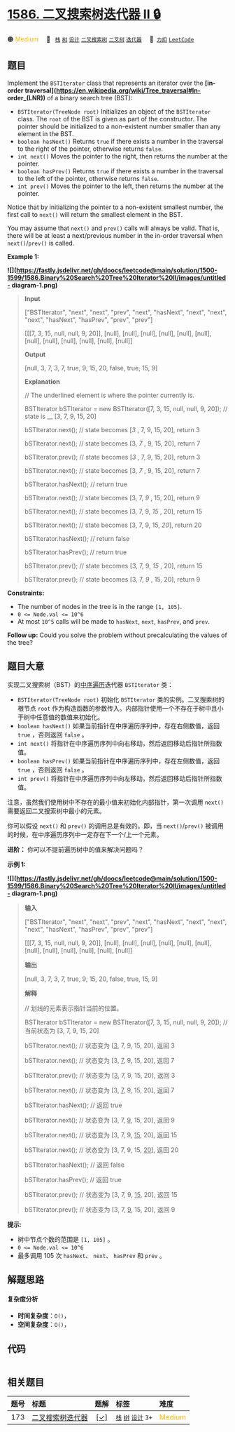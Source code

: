 # [1586. 二叉搜索树迭代器 II 🔒](https://2xiao.github.io/leetcode-js/problem/1586.html)

🟠 <font color=#ffb800>Medium</font>&emsp; 🔖&ensp; [`栈`](/tag/stack.md) [`树`](/tag/tree.md) [`设计`](/tag/design.md) [`二叉搜索树`](/tag/binary-search-tree.md) [`二叉树`](/tag/binary-tree.md) [`迭代器`](/tag/iterator.md)&emsp; 🔗&ensp;[`力扣`](https://leetcode.cn/problems/binary-search-tree-iterator-ii) [`LeetCode`](https://leetcode.com/problems/binary-search-tree-iterator-ii)

## 题目

Implement the `BSTIterator` class that represents an iterator over the **[in-
order traversal](https://en.wikipedia.org/wiki/Tree_traversal#In-
order_\(LNR\))** of a binary search tree (BST):

  * `BSTIterator(TreeNode root)` Initializes an object of the `BSTIterator` class. The `root` of the BST is given as part of the constructor. The pointer should be initialized to a non-existent number smaller than any element in the BST.
  * `boolean hasNext()` Returns `true` if there exists a number in the traversal to the right of the pointer, otherwise returns `false`.
  * `int next()` Moves the pointer to the right, then returns the number at the pointer.
  * `boolean hasPrev()` Returns `true` if there exists a number in the traversal to the left of the pointer, otherwise returns `false`.
  * `int prev()` Moves the pointer to the left, then returns the number at the pointer.

Notice that by initializing the pointer to a non-existent smallest number, the
first call to `next()` will return the smallest element in the BST.

You may assume that `next()` and `prev()` calls will always be valid. That is,
there will be at least a next/previous number in the in-order traversal when
`next()`/`prev()` is called.



**Example 1:**

**![](https://fastly.jsdelivr.net/gh/doocs/leetcode@main/solution/1500-1599/1586.Binary%20Search%20Tree%20Iterator%20II/images/untitled-
diagram-1.png)**

> 
> 
> 
> 
> 
> **Input**
> 
> ["BSTIterator", "next", "next", "prev", "next", "hasNext", "next", "next", "next", "hasNext", "hasPrev", "prev", "prev"]
> 
> [[[7, 3, 15, null, null, 9, 20]], [null], [null], [null], [null], [null], [null], [null], [null], [null], [null], [null], [null]]
> 
> **Output**
> 
> [null, 3, 7, 3, 7, true, 9, 15, 20, false, true, 15, 9]
> 
> 
> 
> **Explanation**
> 
> // The underlined element is where the pointer currently is.
> 
> BSTIterator bSTIterator = new BSTIterator([7, 3, 15, null, null, 9, 20]); // state is __ [3, 7, 9, 15, 20]
> 
> bSTIterator.next(); // state becomes [_3_ , 7, 9, 15, 20], return 3
> 
> bSTIterator.next(); // state becomes [3, _7_ , 9, 15, 20], return 7
> 
> bSTIterator.prev(); // state becomes [_3_ , 7, 9, 15, 20], return 3
> 
> bSTIterator.next(); // state becomes [3, _7_ , 9, 15, 20], return 7
> 
> bSTIterator.hasNext(); // return true
> 
> bSTIterator.next(); // state becomes [3, 7, _9_ , 15, 20], return 9
> 
> bSTIterator.next(); // state becomes [3, 7, 9, _15_ , 20], return 15
> 
> bSTIterator.next(); // state becomes [3, 7, 9, 15, _20_], return 20
> 
> bSTIterator.hasNext(); // return false
> 
> bSTIterator.hasPrev(); // return true
> 
> bSTIterator.prev(); // state becomes [3, 7, 9, _15_ , 20], return 15
> 
> bSTIterator.prev(); // state becomes [3, 7, _9_ , 15, 20], return 9

**Constraints:**

  * The number of nodes in the tree is in the range `[1, 105]`.
  * `0 <= Node.val <= 10^6`
  * At most `10^5` calls will be made to `hasNext`, `next`, `hasPrev`, and `prev`.



**Follow up:** Could you solve the problem without precalculating the values
of the tree?


## 题目大意

实现二叉搜索树（BST）的[中序遍历](https://baike.baidu.com/item/中序遍历/757281?fr=aladdin)迭代器
`BSTIterator` 类：

  * `BSTIterator(TreeNode root)` 初始化 `BSTIterator` 类的实例。二叉搜索树的根节点 `root` 作为构造函数的参数传入。内部指针使用一个不存在于树中且小于树中任意值的数值来初始化。
  * `boolean hasNext()` 如果当前指针在中序遍历序列中，存在右侧数值，返回 `true` ，否则返回 `false` 。
  * `int next()` 将指针在中序遍历序列中向右移动，然后返回移动后指针所指数值。
  * `boolean hasPrev()` 如果当前指针在中序遍历序列中，存在左侧数值，返回 `true` ，否则返回 `false` 。
  * `int prev()` 将指针在中序遍历序列中向左移动，然后返回移动后指针所指数值。

注意，虽然我们使用树中不存在的最小值来初始化内部指针，第一次调用 `next()` 需要返回二叉搜索树中最小的元素。

你可以假设 `next()` 和 `prev()` 的调用总是有效的。即，当 `next()`/`prev()`
被调用的时候，在中序遍历序列中一定存在下一个/上一个元素。

**进阶：** 你可以不提前遍历树中的值来解决问题吗？



**示例 1:**

**![](https://fastly.jsdelivr.net/gh/doocs/leetcode@main/solution/1500-1599/1586.Binary%20Search%20Tree%20Iterator%20II/images/untitled-
diagram-1.png)**

> 
> 
> 
> 
> 
> **输入**
> 
> ["BSTIterator", "next", "next", "prev", "next", "hasNext", "next", "next", "next", "hasNext", "hasPrev", "prev", "prev"]
> 
> [[[7, 3, 15, null, null, 9, 20]], [null], [null], [null], [null], [null], [null], [null], [null], [null], [null], [null], [null]]
> 
> **输出**
> 
> [null, 3, 7, 3, 7, true, 9, 15, 20, false, true, 15, 9]
> 
> 
> 
> **解释**
> 
> // 划线的元素表示指针当前的位置。
> 
> BSTIterator bSTIterator = new BSTIterator([7, 3, 15, null, null, 9, 20]); // 当前状态为 <u> </u> [3, 7, 9, 15, 20]
> 
> bSTIterator.next(); // 状态变为 [<u>3</u>, 7, 9, 15, 20], 返回 3
> 
> bSTIterator.next(); // 状态变为 [3, <u>7</u>, 9, 15, 20], 返回 7
> 
> bSTIterator.prev(); // 状态变为 [<u>3</u>, 7, 9, 15, 20], 返回 3
> 
> bSTIterator.next(); // 状态变为 [3, <u>7</u>, 9, 15, 20], 返回 7
> 
> bSTIterator.hasNext(); // 返回 true
> 
> bSTIterator.next(); // 状态变为 [3, 7, <u>9</u>, 15, 20], 返回 9
> 
> bSTIterator.next(); // 状态变为 [3, 7, 9, <u>15</u>, 20], 返回 15
> 
> bSTIterator.next(); // 状态变为 [3, 7, 9, 15, <u>20</u>], 返回 20
> 
> bSTIterator.hasNext(); // 返回 false
> 
> bSTIterator.hasPrev(); // 返回 true
> 
> bSTIterator.prev(); // 状态变为 [3, 7, 9, <u>15</u>, 20], 返回 15
> 
> bSTIterator.prev(); // 状态变为 [3, 7, <u>9</u>, 15, 20], 返回 9
> 
> 



**提示:**

  * 树中节点个数的范围是 `[1, 105]` 。
  * `0 <= Node.val <= 10^6`
  * 最多调用 105 次 `hasNext`、 `next`、 `hasPrev` 和 `prev` 。


## 解题思路

#### 复杂度分析

- **时间复杂度**：`O()`，
- **空间复杂度**：`O()`，

## 代码

```javascript

```

## 相关题目

<!-- prettier-ignore -->
| 题号 | 标题 | 题解 | 标签 | 难度 |
| :------: | :------ | :------: | :------ | :------ |
| 173 | [二叉搜索树迭代器](https://leetcode.com/problems/binary-search-tree-iterator) | [[✓]](/problem/0173.md) |  [`栈`](/tag/stack.md) [`树`](/tag/tree.md) [`设计`](/tag/design.md) `3+` | <font color=#ffb800>Medium</font> |
